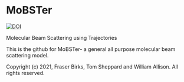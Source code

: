 # MoBSTer
[![DOI](https://zenodo.org/badge/289987664.svg)](https://zenodo.org/badge/latestdoi/289987664)

Molecular Beam Scattering using Trajectories

This is the github for MoBSTer- a general all purpose molecular beam scattering model.

Copyright (c) 2021, Fraser Birks, Tom Sheppard and William Allison.
All rights reserved.
